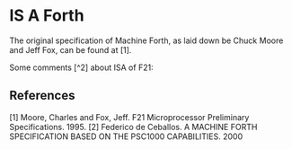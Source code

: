 # IS A Forth

The original specification of Machine Forth, as laid down be Chuck Moore and Jeff Fox, can
be found at [1].

Some comments [^2] about ISA of F21:

## References
[1] Moore, Charles and Fox, Jeff. F21 Microprocessor Preliminary Specifications. 1995.
[2] Federico de Ceballos. A MACHINE FORTH SPECIFICATION BASED ON THE PSC1000 CAPABILITIES. 2000
